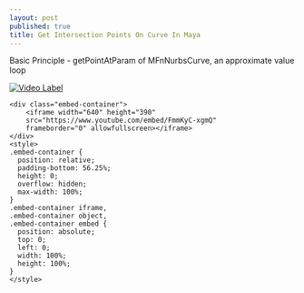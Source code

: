 ```yaml
---
layout: post
published: true
title: Get Intersection Points On Curve In Maya
---
```


Basic Principle - getPointAtParam of MFnNurbsCurve, an approximate value loop

[![Video Label](http://img.youtube.com/vi/FmmKyC-xgmQ/0.jpg)](https://youtu.be/FmmKyC-xgmQ)

```
<div class="embed-container">
    <iframe width="640" height="390" 
    src="https://www.youtube.com/embed/FmmKyC-xgmQ" 
    frameborder="0" allowfullscreen></iframe>
</div>
<style>
.embed-container {
  position: relative;
  padding-bottom: 56.25%;
  height: 0;
  overflow: hidden;
  max-width: 100%;
}
.embed-container iframe,
.embed-container object,
.embed-container embed {
  position: absolute;
  top: 0;
  left: 0;
  width: 100%;
  height: 100%;
}
</style>
```


